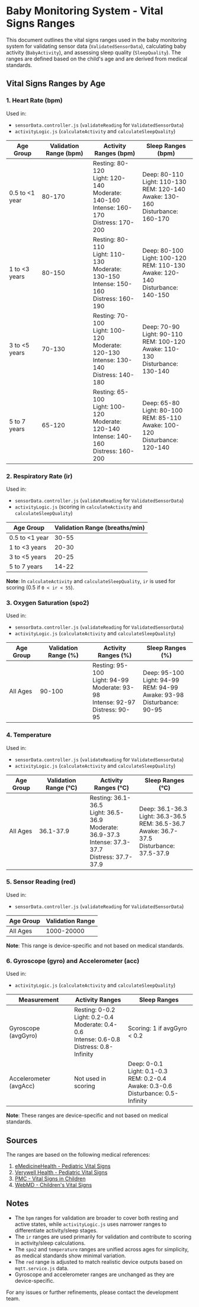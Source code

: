 # Baby Monitoring System - Vital Signs Ranges

This document outlines the vital signs ranges used in the baby monitoring system for validating sensor data (`ValidatedSensorData`), calculating baby activity (`BabyActivity`), and assessing sleep quality (`SleepQuality`). The ranges are defined based on the child's age and are derived from medical standards.

## Vital Signs Ranges by Age

### 1. Heart Rate (bpm)
Used in:
- `sensorData.controller.js` (`validateReading` for `ValidatedSensorData`)
- `activityLogic.js` (`calculateActivity` and `calculateSleepQuality`)

| Age Group         | Validation Range (bpm) | Activity Ranges (bpm) | Sleep Ranges (bpm) |
|-------------------|-----------------------|----------------------|-------------------|
| 0.5 to <1 year    | 80-170                | Resting: 80-120<br>Light: 120-140<br>Moderate: 140-160<br>Intense: 160-170<br>Distress: 170-200 | Deep: 80-110<br>Light: 110-130<br>REM: 120-140<br>Awake: 130-160<br>Disturbance: 160-170 |
| 1 to <3 years     | 80-150                | Resting: 80-110<br>Light: 110-130<br>Moderate: 130-150<br>Intense: 150-160<br>Distress: 160-190 | Deep: 80-100<br>Light: 100-120<br>REM: 110-130<br>Awake: 120-140<br>Disturbance: 140-150 |
| 3 to <5 years     | 70-130                | Resting: 70-100<br>Light: 100-120<br>Moderate: 120-130<br>Intense: 130-140<br>Distress: 140-180 | Deep: 70-90<br>Light: 90-110<br>REM: 100-120<br>Awake: 110-130<br>Disturbance: 130-140 |
| 5 to 7 years      | 65-120                | Resting: 65-100<br>Light: 100-120<br>Moderate: 120-140<br>Intense: 140-160<br>Distress: 160-200 | Deep: 65-80<br>Light: 80-100<br>REM: 85-110<br>Awake: 100-120<br>Disturbance: 120-140 |

### 2. Respiratory Rate (ir)
Used in:
- `sensorData.controller.js` (`validateReading` for `ValidatedSensorData`)
- `activityLogic.js` (scoring in `calculateActivity` and `calculateSleepQuality`)

| Age Group         | Validation Range (breaths/min) |
|-------------------|-------------------------------|
| 0.5 to <1 year    | 30-55                         |
| 1 to <3 years     | 20-30                         |
| 3 to <5 years     | 20-25                         |
| 5 to 7 years      | 14-22                         |

**Note**: In `calculateActivity` and `calculateSleepQuality`, `ir` is used for scoring (0.5 if `0 < ir < 55`).

### 3. Oxygen Saturation (spo2)
Used in:
- `sensorData.controller.js` (`validateReading` for `ValidatedSensorData`)
- `activityLogic.js` (`calculateActivity` and `calculateSleepQuality`)

| Age Group         | Validation Range (%) | Activity Ranges (%) | Sleep Ranges (%) |
|-------------------|---------------------|--------------------|-----------------|
| All Ages          | 90-100              | Resting: 95-100<br>Light: 94-99<br>Moderate: 93-98<br>Intense: 92-97<br>Distress: 90-95 | Deep: 95-100<br>Light: 94-99<br>REM: 94-99<br>Awake: 93-98<br>Disturbance: 90-95 |

### 4. Temperature
Used in:
- `sensorData.controller.js` (`validateReading` for `ValidatedSensorData`)
- `activityLogic.js` (`calculateActivity` and `calculateSleepQuality`)

| Age Group         | Validation Range (°C) | Activity Ranges (°C) | Sleep Ranges (°C) |
|-------------------|----------------------|--------------------|------------------|
| All Ages          | 36.1-37.9            | Resting: 36.1-36.5<br>Light: 36.5-36.9<br>Moderate: 36.9-37.3<br>Intense: 37.3-37.7<br>Distress: 37.7-37.9 | Deep: 36.1-36.3<br>Light: 36.3-36.5<br>REM: 36.5-36.7<br>Awake: 36.7-37.5<br>Disturbance: 37.5-37.9 |

### 5. Sensor Reading (red)
Used in:
- `sensorData.controller.js` (`validateReading` for `ValidatedSensorData`)

| Age Group         | Validation Range |
|-------------------|------------------|
| All Ages          | 1000-20000       |

**Note**: This range is device-specific and not based on medical standards.

### 6. Gyroscope (gyro) and Accelerometer (acc)
Used in:
- `activityLogic.js` (`calculateActivity` and `calculateSleepQuality`)

| Measurement       | Activity Ranges | Sleep Ranges |
|-------------------|----------------|-------------|
| Gyroscope (avgGyro) | Resting: 0-0.2<br>Light: 0.2-0.4<br>Moderate: 0.4-0.6<br>Intense: 0.6-0.8<br>Distress: 0.8-Infinity | Scoring: 1 if avgGyro < 0.2 |
| Accelerometer (avgAcc) | Not used in scoring | Deep: 0-0.1<br>Light: 0.1-0.3<br>REM: 0.2-0.4<br>Awake: 0.3-0.6<br>Disturbance: 0.5-Infinity |

**Note**: These ranges are device-specific and not based on medical standards.

## Sources
The ranges are based on the following medical references:
1. [eMedicineHealth - Pediatric Vital Signs](https://www.emedicinehealth.com/pediatric_vital_signs/article_em.htm)
2. [Verywell Health - Pediatric Vital Signs](https://www.verywellhealth.com/pediatric_vital_signs/article_em.htm)
3. [PMC - Vital Signs in Children](https://pmc.ncbi.nlm.nih.gov/articles/PMC3789232/)
4. [WebMD - Children's Vital Signs](https://www.webmd.com/children/children-vital-signs)

## Notes
- The `bpm` ranges for validation are broader to cover both resting and active states, while `activityLogic.js` uses narrower ranges to differentiate activity/sleep stages.
- The `ir` ranges are used primarily for validation and contribute to scoring in activity/sleep calculations.
- The `spo2` and `temperature` ranges are unified across ages for simplicity, as medical standards show minimal variation.
- The `red` range is adjusted to match realistic device outputs based on `mqtt.service.js` data.
- Gyroscope and accelerometer ranges are unchanged as they are device-specific.

For any issues or further refinements, please contact the development team.